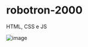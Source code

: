 # robotron-2000
HTML, CSS e JS

![image](https://github.com/jaquelinevrg/robotron/assets/86803148/331dfdab-6932-41f1-9912-e4f8db56a25a)
